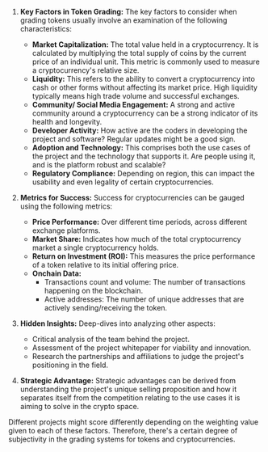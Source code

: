 1. **Key Factors in Token Grading:**
   The key factors to consider when grading tokens usually involve an examination of the following characteristics:
      - **Market Capitalization:** The total value held in a cryptocurrency. It is calculated by multiplying the total supply of coins by the current price of an individual unit. This metric is commonly used to measure a cryptocurrency's relative size.
      - **Liquidity:** This refers to the ability to convert a cryptocurrency into cash or other forms without affecting its market price. High liquidity typically means high trade volume and successful exchanges.
      - **Community/ Social Media Engagement:** A strong and active community around a cryptocurrency can be a strong indicator of its health and longevity.
      - **Developer Activity:** How active are the coders in developing the project and software? Regular updates might be a good sign.
      - **Adoption and Technology:** This comprises both the use cases of the project and the technology that supports it. Are people using it, and is the platform robust and scalable?
      - **Regulatory Compliance:** Depending on region, this can impact the usability and even legality of certain cryptocurrencies.

2. **Metrics for Success:**
   Success for cryptocurrencies can be gauged using the following metrics: 
      - **Price Performance:** Over different time periods, across different exchange platforms.
      - **Market Share:** Indicates how much of the total cryptocurrency market a single cryptocurrency holds. 
      - **Return on Investment (ROI):** This measures the price performance of a token relative to its initial offering price.
      - **Onchain Data:**
          - Transactions count and volume: The number of transactions happening on the blockchain.
          - Active addresses: The number of unique addresses that are actively sending/receiving the token.

3. **Hidden Insights:**
   Deep-dives into analyzing other aspects: 
      - Critical analysis of the team behind the project. 
      - Assessment of the project whitepaper for viability and innovation.
      - Research the partnerships and affiliations to judge the project's positioning in the field.

4. **Strategic Advantage:**
   Strategic advantages can be derived from understanding the project's unique selling proposition and how it separates itself from the competition relating to the use cases it is aiming to solve in the crypto space.

Different projects might score differently depending on the weighting value given to each of these factors. Therefore, there's a certain degree of subjectivity in the grading systems for tokens and cryptocurrencies.